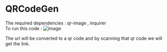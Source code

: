 # QRCodeGen

The required dependencies : qr-image , inquirer <br />
To run this code : 
![image](https://github.com/rashmi269/QRCodeGen/assets/99129127/833b7ab6-3f50-4a91-a921-5fcb8388c8ed)


The url will be converted to a qr code and by scanning that qr code we will get the link.
